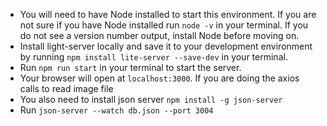 - You will need to have Node installed to start this environment. If you are not sure if you have Node installed run `node -v` in your terminal. If you do not see a version number output, install Node before moving on.
- Install light-server locally and save it to your development environment by running `npm install lite-server --save-dev` in your terminal.
- Run `npm run start` in your terminal to start the server.
- Your browser will open at `localhost:3000`.
If you are doing the axios calls to read image file
- You also need to install json server `npm install -g json-server`
- Run `json-server --watch db.json --port 3004`

